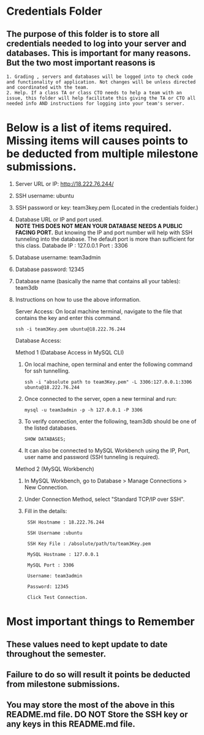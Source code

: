 # Credentials Folder

## The purpose of this folder is to store all credentials needed to log into your server and databases. This is important for many reasons. But the two most important reasons is
    1. Grading , servers and databases will be logged into to check code and functionality of application. Not changes will be unless directed and coordinated with the team.
    2. Help. If a class TA or class CTO needs to help a team with an issue, this folder will help facilitate this giving the TA or CTO all needed info AND instructions for logging into your team's server. 


# Below is a list of items required. Missing items will causes points to be deducted from multiple milestone submissions.

1. Server URL or IP: http://18.222.76.244/
2. SSH username: ubuntu
3. SSH password or key: team3key.pem (Located in the credentials folder.)
4. Database URL or IP and port used.
    <br><strong> NOTE THIS DOES NOT MEAN YOUR DATABASE NEEDS A PUBLIC FACING PORT.</strong> But knowing the IP and port number will help with SSH tunneling into the database. The default port is more than sufficient for this class.
    Databade IP : 127.0.0.1         Port : 3306
5. Database username: team3admin
6. Database password: 12345
7. Database name (basically the name that contains all your tables): team3db
8. Instructions on how to use the above information.
   
    Server Access: On local machine terminal, navigate to the file that contains the key and enter this command.

       ssh -i team3Key.pem ubuntu@18.222.76.244
    
    Database Access: 
    
    Method 1 (Database Access in MySQL CLI)
    1. On local machine, open terminal and enter the following command for ssh tunnelling.
       
           ssh -i "absolute path to team3Key.pem" -L 3306:127.0.0.1:3306 ubuntu@18.222.76.244

    2. Once connected to the server, open a new terminal and run:

           mysql -u team3admin -p -h 127.0.0.1 -P 3306

    3. To verify connection, enter the following, team3db should be one of the listed databases.

           SHOW DATABASES; 

    5. It can also be connected to MySQL Workbench using the IP, Port, user name and password (SSH tunneling is  required). 



    Method 2 (MySQL Workbench)
   
    1. In MySQL Workbench, go to Database > Manage Connections > New Connection.
    2. Under Connection Method, select "Standard TCP/IP over SSH".
    3. Fill in the details:
       
            SSH Hostname : 18.222.76.244
       
            SSH Username :ubuntu
       
            SSH Key File : /absolute/path/to/team3Key.pem
       
            MySQL Hostname : 127.0.0.1
       
            MySQL Port : 3306
       
            Username: team3admin
       
            Password: 12345
       
            Click Test Connection.


# Most important things to Remember
## These values need to kept update to date throughout the semester. <br>
## <strong>Failure to do so will result it points be deducted from milestone submissions.</strong><br>
## You may store the most of the above in this README.md file. DO NOT Store the SSH key or any keys in this README.md file.
